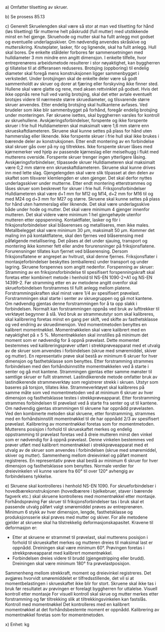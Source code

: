 a) Omfatter tilsetting av skruer.

b) Se prosess 85.13

c) Generelt
Skruelengden skal være så stor at man ved tilsetting for hånd (løs tilsetting) får mutterne helt påskrudd (full mutter) med utstikkende minst en hel gjenge.
Skruehode og mutter skal ha fullt anlegg mot godset og eventuelle underlagsskiver. Om nødvendig anvendes skråskive og muttersikring. Knuteplater, lasker, fôr og lignende, skal ha fullt anlegg.
Hull skal bores.
De enkelte ståldeler forbores før sammensetningen med hulldiameter 3 mm mindre enn angitt dimensjon. I enkelte tilfelle, hvor entreprenørens arbeidsmetode resulterer i stor nøyaktighet, kan byggherren gi tillatelse til at differansen reduseres. Brotsjing (oppboring) til endelig diameter skal foregå mens konstruksjonen ligger sammenbygget i verkstedet. Under brotsjingen skal de enkelte deler være så godt sammenholdt av skruer og dorer at fjæring eller forskyving ikke finner sted. Hullene skal være glatte og rene, med aksen rettvinklet på godset. Hvis det ikke oppnås rene hull ved vanlig brotsjing, skal det etter avtale eventuelt brotsjes videre til nærmeste større skruediameter, og tilsvarende større skruer anvendes. Etter endelig brotsjing skal hullkantene avfases.
Ved brudeler som ikke blir sammenbygget på forhånd, foregår endelig brotsjing under monteringen. Før skruene isettes, skal byggherren varsles for kontroll av skruehullene.
Avskjæringsforbindelser, forspente og ikke forspente skruer i frie hull
Hulldiameteren skal maksimalt være 1,6 mm større enn skrueskaftdiameteren. Skruene skal kunne settes på plass for hånd uten hammerslag eller liknende.
Ikke forspente skruer i frie hull skal ikke brukes i bærende deler av konstruksjonen.
Etter endt montering av en forbindelse skal skruer gås over på ny og tiltrekkes. Ikke forspente skruer låses med kjørnemerker ved hjelp av passende kjørneslag eller meiselhugg i flukt med mutterens overside.
Forspente skruer trenger ingen ytterligere låsing.
Avskjæringsforbindelser, tilpassede skruer
Hulldiameteren skal maksimalt være 0,2 mm større enn skrueskaftdiameteren.
Skruene skal kunne drives inn med lette slag. Gjengelengden skal være slik tilpasset at den delen av skaftet som tilsvarer klemlengden er uten gjenger. Det skal derfor nyttes underlagsskiver under mutterne.
Etter endt montering etterstrammes og låses skruer som beskrevet for skruer i frie hull.
Friksjonsforbindelser
Hulldiameteren skal være d+1 mm for M12 og M14, d+2 mm for M16 til og med M24 og d+3 mm for M27 og større.
Skruene skal kunne settes på plass for hånd uten hammerslag eller liknende. Det skal være underlagsskive både under hode og mutter.
Det skal være minimum 4 gjenger innenfor mutteren. Det skal videre være minimum 1 hel gjengehøyde utenfor mutteren etter oppspenning.
Kontaktflater, lasker og fôr i friksjonsforbindelser skal blåserenses og metalliseres, men ikke males. Metallbelegget skal være minimum 30 µm, maksimalt 50 µm. Kommer det maling inn på kontaktflatene, skal den fjernes ved blåserensing med påfølgende metallisering. Det påses at det under sjauing, transport og montering ikke kommer fett eller andre forurensninger på friksjonsflatene. Forurensninger tillates kun fjernet ved blåserensing. Dersom friksjonsflatene er angrepet av hvitrust, skal denne fjernes. Friksjonsflater i montasjeforbindelser beskyttes (emballeres) under transport og under lagring. Skruene forspennes som angitt nedenfor.
Forspenning av skruer:
Stramming av en friksjonsforbindelse til spesifisert forspenningskraft skal foretas etter kombinert metode i henhold til NS-EN 1090-2+A1 og NS-EN 14399-2.
Før stramming etter en av metodene angitt ovenfor skal skrueforbindelsen forstrammes til fullt anlegg mellom platene. Forstrammingskraften skal minst være 1/4 av spesifisert prøvelast. Forstrammingen skal starte i senter av skruegruppen og gå mot kantene. Om nødvendig gjentas denne forstrammingen for å ta opp slakk i forbindelsen. Normalt kan forstrammingen oppnås ved bruk av lufttrekker til verktøyet begynner å slå.
Ved bruk av strammeutstyr som skal kalibreres, skal kalibrering foretas minst en gang per skift, ved skifte av fasthetsklasse og ved endring av skruedimensjon.
Ved momentmetoden benyttes en kalibrert momentnøkkel. Momentnøkkelen skal være kalibrert med en nøyaktighet på ± 5 %.
Momentnøkkelen skal innstilles på minimum det moment som er nødvendig for å oppnå prøvelast. Dette momentet bestemmes ved kalibreringsprøver utført i strekkprøveapparat med et utvalg av de skruer som anvendes i forbindelsen (skrue med smøremiddel, skiver og mutter). En representativ prøve skal bestå av minimum 6 skruer for hver dimensjon og fasthetsklasse som benyttes.
Etter forstramming strammes forbindelsen med den forhåndsinnstilte momentnøkkelen ved å starte i senter og gå mot kantene. Strammingen gjentas etter samme mønster til samtlige skruer er fullt strammet.
Lastindikerende metode omfatter bruk av lastindikerende strammeverktøy som registrerer strekk i skruen. Utstyr som baseres på torsjon, tillates ikke.
Strammeverktøyet skal kalibreres på samme måte som ved momentmetoden ved at minimum 6 skruer av hver dimensjon og fasthetsklasse testes i strekkprøveapparat.
Etter forstramming strammes forbindelsen til prøvelast ved å starte fra senter og ut til kantene. Om nødvendig gjentas strammingen til skruene har oppnådd prøvelasten.
Ved den kombinerte metoden skal skruene, etter forstramming, strammes med en forhåndsinnstilt momentnøkkel til de har oppnådd 2/3 av spesifisert prøvelast. Kalibrering av momentnøkkel foretas som for momentmetoden.
Mutterens posisjon i forhold til skrueskaftet merkes og endelig oppstramming til prøvelast foretas ved å dreie mutteren minst den vinkel som er nødvendig for å oppnå prøvelast.
Denne vinkelen bestemmes ved prøver utført med kalibrert momentnøkkel i strekkprøveapparat med et utvalg av de skruer som anvendes i forbindelsen (skrue med smøremiddel, skiver og mutter). Sammenheng mellom dreievinkel og påført moment registreres. En representativ prøve skal bestå av minimum 6 skruer for hver dimensjon og fasthetsklasse som benyttes.
Normale verdier for dreievinkelen vil kunne variere fra 60° til over 120° avhengig av forbindelsens tykkelse.

e) Skruene skal kontrolleres i henhold NS-EN 1090. For skrueforbindelser i hovedbærekonstruksjonen (hovedbærere i bjelkebruer, staver i bærende fagverk etc.) skal skruene kontrolleres med momentnøkkel etter montasje.
Forhåndsprøving
Før skruer til friksjonsforbindelser tas i bruk skal et passende utvalg påført valgt smøremiddel prøves av entreprenøren. Minimum 6 stykk av hver dimensjon, lengde, fasthetsklasse og produksjonsserie skal prøves med mutter og skiver.
For alle metodene gjelder at skruene skal ha tilstrekkelig deformasjonskapasitet. Kravene til deformasjon er:
-  Etter at skruene er strammet til prøvelast, skal mutterens posisjon i forhold til skrueskaftet merkes og mutteren dreies til maksimal last er oppnådd. Dreiningen skal være minimum 60°. Prøvingen foretas i strekkprøveapparat med kalibrert momentnøkkel.
-  Forbindelsen dreies videre til brudd (gjengestripping eller brudd). Dreiningen skal være minimum 180° fra prøvelastposisjon.

Sammenheng mellom strekkraft, moment og dreievinkel registreres. Det avgjøres hvorvidt smøremiddelet er tilfredsstillende, det vil si at momentbelastingen i skrueskaftet ikke blir for stort.
Skruene skal ikke tas i bruk før resultatet av prøvingen er forelagt byggherren for uttalelse.
Visuell kontroll etter montasje
For visuell kontroll skal skrue og mutter merkes etter forstramming og før tiltrekking slik at tiltrekkingsvinkelen kan fastslås.
Kontroll med momentnøkkel
Det kontrolleres med en kalibrert momentnøkkel at det forhåndsbestemte moment er oppnådd. Kalibrering av momentnøkkel foretas som for momentmetoden.

x) Enhet: kg


